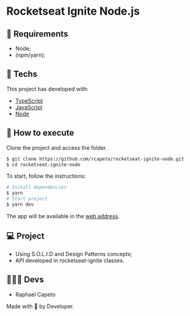 # Rocketseat Ignite Node.js

## 📜 Requirements
- Node;
- (npm/yarn);

## 🧪 Techs

This project has developed with:

- [TypeScript](https://www.typescriptlang.org/)
- [JavaScript](https://developer.mozilla.org/pt-BR/docs/Web/JavaScript)
- [Node](https://nodejs.org/en/docs/)

## 🚀 How to execute

Clone the project and access the folder.

```bash
$ git clone https://github.com/rcapeto/rocketseat-ignite-node.git
$ cd rocketseat-ignite-node
```

To start, follow the instructions:
```bash
# Install dependencies
$ yarn
# Start project
$ yarn dev
```

The app will be available in the [web address](http://localhost:3333).

## 💻 Project

- Using S.O.L.I.D and Design Patterns concepts;
- API developed in rocketseat-ignite classes. 

## 👨🏻‍💻 Devs
- Raphael Capeto

Made with 🖤 by Developer.
